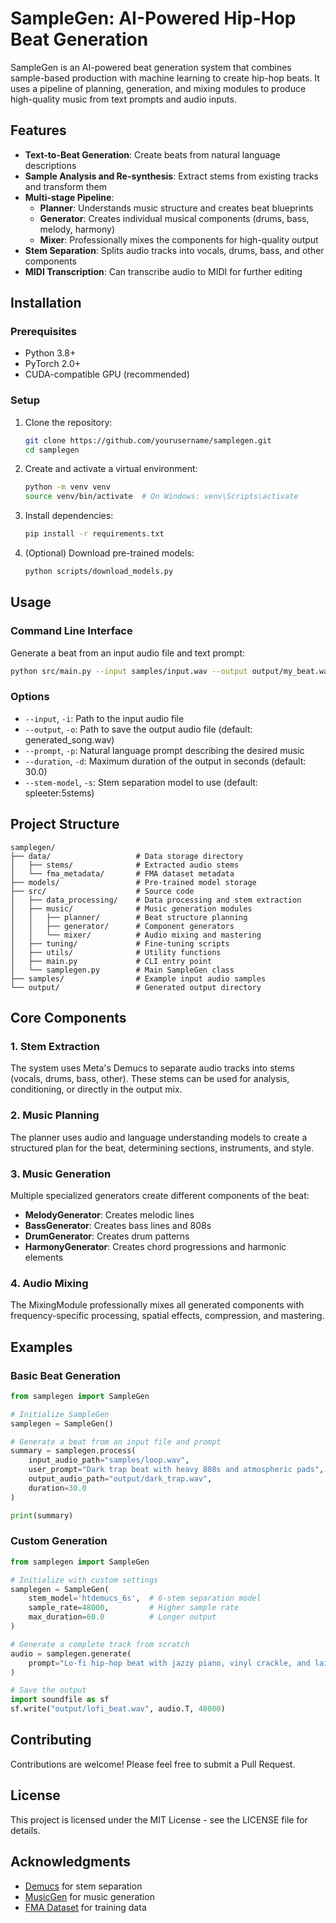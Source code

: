 # SampleGen: AI-Powered Hip-Hop Beat Generation

SampleGen is an AI-powered beat generation system that combines sample-based production with machine learning to create hip-hop beats. It uses a pipeline of planning, generation, and mixing modules to produce high-quality music from text prompts and audio inputs.

## Features

- **Text-to-Beat Generation**: Create beats from natural language descriptions
- **Sample Analysis and Re-synthesis**: Extract stems from existing tracks and transform them
- **Multi-stage Pipeline**:
  - **Planner**: Understands music structure and creates beat blueprints
  - **Generator**: Creates individual musical components (drums, bass, melody, harmony)
  - **Mixer**: Professionally mixes the components for high-quality output
- **Stem Separation**: Splits audio tracks into vocals, drums, bass, and other components
- **MIDI Transcription**: Can transcribe audio to MIDI for further editing

## Installation

### Prerequisites
- Python 3.8+
- PyTorch 2.0+
- CUDA-compatible GPU (recommended)

### Setup

1. Clone the repository:
   ```bash
   git clone https://github.com/yourusername/samplegen.git
   cd samplegen
   ```

2. Create and activate a virtual environment:
   ```bash
   python -m venv venv
   source venv/bin/activate  # On Windows: venv\Scripts\activate
   ```

3. Install dependencies:
   ```bash
   pip install -r requirements.txt
   ```

4. (Optional) Download pre-trained models:
   ```bash
   python scripts/download_models.py
   ```

## Usage

### Command Line Interface

Generate a beat from an input audio file and text prompt:

```bash
python src/main.py --input samples/input.wav --output output/my_beat.wav --prompt "Boom bap style beat with heavy bass and jazzy piano samples"
```

### Options

- `--input`, `-i`: Path to the input audio file
- `--output`, `-o`: Path to save the output audio file (default: generated_song.wav)
- `--prompt`, `-p`: Natural language prompt describing the desired music
- `--duration`, `-d`: Maximum duration of the output in seconds (default: 30.0)
- `--stem-model`, `-s`: Stem separation model to use (default: spleeter:5stems)

## Project Structure

```
samplegen/
├── data/                   # Data storage directory
│   ├── stems/              # Extracted audio stems
│   └── fma_metadata/       # FMA dataset metadata
├── models/                 # Pre-trained model storage
├── src/                    # Source code
│   ├── data_processing/    # Data processing and stem extraction
│   ├── music/              # Music generation modules
│   │   ├── planner/        # Beat structure planning
│   │   ├── generator/      # Component generators
│   │   └── mixer/          # Audio mixing and mastering
│   ├── tuning/             # Fine-tuning scripts
│   ├── utils/              # Utility functions
│   ├── main.py             # CLI entry point
│   └── samplegen.py        # Main SampleGen class
├── samples/                # Example input audio samples
└── output/                 # Generated output directory
```

## Core Components

### 1. Stem Extraction

The system uses Meta's Demucs to separate audio tracks into stems (vocals, drums, bass, other). These stems can be used for analysis, conditioning, or directly in the output mix.

### 2. Music Planning

The planner uses audio and language understanding models to create a structured plan for the beat, determining sections, instruments, and style.

### 3. Music Generation

Multiple specialized generators create different components of the beat:
- **MelodyGenerator**: Creates melodic lines
- **BassGenerator**: Creates bass lines and 808s
- **DrumGenerator**: Creates drum patterns
- **HarmonyGenerator**: Creates chord progressions and harmonic elements

### 4. Audio Mixing

The MixingModule professionally mixes all generated components with frequency-specific processing, spatial effects, compression, and mastering.

## Examples

### Basic Beat Generation

```python
from samplegen import SampleGen

# Initialize SampleGen
samplegen = SampleGen()

# Generate a beat from an input file and prompt
summary = samplegen.process(
    input_audio_path="samples/loop.wav",
    user_prompt="Dark trap beat with heavy 808s and atmospheric pads",
    output_audio_path="output/dark_trap.wav",
    duration=30.0
)

print(summary)
```

### Custom Generation

```python
from samplegen import SampleGen

# Initialize with custom settings
samplegen = SampleGen(
    stem_model='htdemucs_6s',  # 6-stem separation model
    sample_rate=48000,         # Higher sample rate
    max_duration=60.0          # Longer output
)

# Generate a complete track from scratch
audio = samplegen.generate(
    prompt="Lo-fi hip-hop beat with jazzy piano, vinyl crackle, and laid-back drums"
)

# Save the output
import soundfile as sf
sf.write("output/lofi_beat.wav", audio.T, 48000)
```

## Contributing

Contributions are welcome! Please feel free to submit a Pull Request.

## License

This project is licensed under the MIT License - see the LICENSE file for details.

## Acknowledgments

- [Demucs](https://github.com/facebookresearch/demucs) for stem separation
- [MusicGen](https://github.com/facebookresearch/audiocraft) for music generation
- [FMA Dataset](https://github.com/mdeff/fma) for training data 